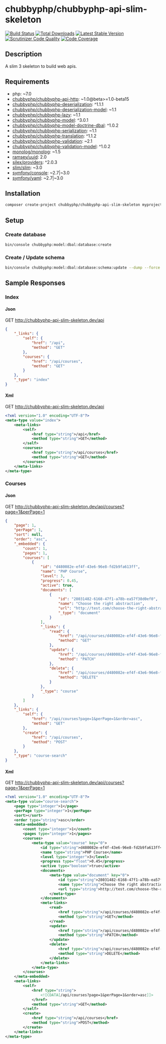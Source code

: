 # chubbyphp/chubbyphp-api-slim-skeleton

[![Build Status](https://api.travis-ci.org/chubbyphp/chubbyphp-api-slim-skeleton.png?branch=master)](https://travis-ci.org/chubbyphp/chubbyphp-api-slim-skeleton)
[![Total Downloads](https://poser.pugx.org/chubbyphp/chubbyphp-api-slim-skeleton/downloads.png)](https://packagist.org/packages/chubbyphp/chubbyphp-api-slim-skeleton)
[![Latest Stable Version](https://poser.pugx.org/chubbyphp/chubbyphp-api-slim-skeleton/v/stable.png)](https://packagist.org/packages/chubbyphp/chubbyphp-api-slim-skeleton)
[![Scrutinizer Code Quality](https://scrutinizer-ci.com/g/chubbyphp/chubbyphp-api-slim-skeleton/badges/quality-score.png?b=master)](https://scrutinizer-ci.com/g/chubbyphp/chubbyphp-api-slim-skeleton/?branch=master)
[![Code Coverage](https://scrutinizer-ci.com/g/chubbyphp/chubbyphp-api-slim-skeleton/badges/coverage.png?b=master)](https://scrutinizer-ci.com/g/chubbyphp/chubbyphp-api-slim-skeleton/?branch=master)

## Description

A slim 3 skeleton to build web apis.

## Requirements

 * php: ~7.0
 * [chubbyphp/chubbyphp-api-http][1]: ~1.0@beta>=1.0-beta15
 * [chubbyphp/chubbyphp-deserialization][2]: ^1.1.1
 * [chubbyphp/chubbyphp-deserialization-model][3]: ~1.1
 * [chubbyphp/chubbyphp-lazy][4]: ~1.1
 * [chubbyphp/chubbyphp-model][5]: ^3.0.1
 * [chubbyphp/chubbyphp-model-doctrine-dbal][6]: ^1.0.2
 * [chubbyphp/chubbyphp-serialization][7]: ~1.1
 * [chubbyphp/chubbyphp-translation][8]: ^1.1.2
 * [chubbyphp/chubbyphp-validation][9]: ~2.1
 * [chubbyphp/chubbyphp-validation-model][10]: ^1.0.2
 * [monolog/monolog][11]: ~1.5
 * [ramsey/uuid][12]: 2.0
 * [silex/providers][13]: ^2.0.3
 * [slim/slim][14]: ~3.0
 * [symfony/console][15]: ~2.7|~3.0
 * [symfony/yaml][16]: ~2.7|~3.0

## Installation

```sh
composer create-project chubbyphp/chubbyphp-api-slim-skeleton myproject dev-master --prefer-dist
```

## Setup

### Create database

```sh
bin/console chubbyphp:model:dbal:database:create
```

### Create / Update schema

```sh
bin/console chubbyphp:model:dbal:database:schema:update --dump --force
```

## Sample Responses

### Index

#### Json

GET http://chubbyphp-api-slim-skeleton.dev/api

```json
{
    "_links": {
        "self": {
            "href": "/api",
            "method": "GET"
        },
        "courses": {
            "href": "/api/courses",
            "method": "GET"
        }
    },
    "_type": "index"
}
```

#### Xml

GET http://chubbyphp-api-slim-skeleton.dev/api

```xml
<?xml version="1.0" encoding="UTF-8"?>
<meta-type value="index">
    <meta-links>
        <self>
            <href type="string">/api</href>
            <method type="string">GET</method>
        </self>
        <courses>
            <href type="string">/api/courses</href>
            <method type="string">GET</method>
        </courses>
    </meta-links>
</meta-type>
```

### Courses

#### Json

GET http://chubbyphp-api-slim-skeleton.dev/api/courses?page=1&perPage=1

```json
{
    "page": 1,
    "perPage": 1,
    "sort": null,
    "order": "asc",
    "_embedded": {
        "count": 1,
        "pages": 1,
        "courses": [
            {
                "id": "d480082e-ef4f-43e6-96e8-fd2b9fa613ff",
                "name": "PHP Course",
                "level": 3,
                "progress": 0.45,
                "active": true,
                "documents": [
                    {
                        "id": "28031482-6168-47f1-a78b-ea57f38d0ef0",
                        "name": "Choose the right abstraction",
                        "url": "http://test.com/choose-the-right-abstractions.pdf",
                        "_type": "document"
                    }
                ],
                "_links": {
                    "read": {
                        "href": "/api/courses/d480082e-ef4f-43e6-96e8-fd2b9fa613ff",
                        "method": "GET"
                    },
                    "update": {
                        "href": "/api/courses/d480082e-ef4f-43e6-96e8-fd2b9fa613ff",
                        "method": "PATCH"
                    },
                    "delete": {
                        "href": "/api/courses/d480082e-ef4f-43e6-96e8-fd2b9fa613ff",
                        "method": "DELETE"
                    }
                },
                "_type": "course"
            }
        ]
    },
    "_links": {
        "self": {
            "href": "/api/courses?page=1&perPage=1&order=asc",
            "method": "GET"
        },
        "create": {
            "href": "/api/courses",
            "method": "POST"
        }
    },
    "_type": "course-search"
}
```

#### Xml

GET http://chubbyphp-api-slim-skeleton.dev/api/courses?page=1&perPage=1

```xml
<?xml version="1.0" encoding="UTF-8"?>
<meta-type value="course-search">
    <page type="integer">1</page>
    <perPage type="integer">1</perPage>
    <sort></sort>
    <order type="string">asc</order>
    <meta-embedded>
        <count type="integer">1</count>
        <pages type="integer">1</pages>
        <courses>
            <meta-type value="course" key="0">
                <id type="string">d480082e-ef4f-43e6-96e8-fd2b9fa613ff</id>
                <name type="string">PHP Course</name>
                <level type="integer">3</level>
                <progress type="float">0.45</progress>
                <active type="boolean">true</active>
                <documents>
                    <meta-type value="document" key="0">
                        <id type="string">28031482-6168-47f1-a78b-ea57f38d0ef0</id>
                        <name type="string">Choose the right abstraction</name>
                        <url type="string">http://test.com/choose-the-right-abstractions.pdf</url>
                    </meta-type>
                </documents>
                <meta-links>
                    <read>
                        <href type="string">/api/courses/d480082e-ef4f-43e6-96e8-fd2b9fa613ff</href>
                        <method type="string">GET</method>
                    </read>
                    <update>
                        <href type="string">/api/courses/d480082e-ef4f-43e6-96e8-fd2b9fa613ff</href>
                        <method type="string">PATCH</method>
                    </update>
                    <delete>
                        <href type="string">/api/courses/d480082e-ef4f-43e6-96e8-fd2b9fa613ff</href>
                        <method type="string">DELETE</method>
                    </delete>
                </meta-links>
            </meta-type>
        </courses>
    </meta-embedded>
    <meta-links>
        <self>
            <href type="string">
                <![CDATA[/api/courses?page=1&perPage=1&order=asc]]>
            </href>
            <method type="string">GET</method>
        </self>
        <create>
            <href type="string">/api/courses</href>
            <method type="string">POST</method>
        </create>
    </meta-links>
</meta-type>
```

[1]: https://github.com/chubbyphp/chubbyphp-api-http
[2]: https://github.com/chubbyphp/chubbyphp-deserialization
[3]: https://github.com/chubbyphp/chubbyphp-deserialization-model
[4]: https://github.com/chubbyphp/chubbyphp-lazy
[5]: https://github.com/chubbyphp/chubbyphp-model
[6]: https://github.com/chubbyphp/chubbyphp-model-doctrine-dbal
[7]: https://github.com/chubbyphp/chubbyphp-serialization
[8]: https://github.com/chubbyphp/chubbyphp-translation
[9]: https://github.com/chubbyphp/chubbyphp-validation
[10]: https://github.com/chubbyphp/chubbyphp-validation-model
[11]: https://github.com/Seldaek/monolog
[12]: https://github.com/ramsey/uuid
[13]: https://github.com/silexphp/Silex-Providers
[14]: https://github.com/slimphp/Slim
[15]: https://github.com/symfony/console
[16]: https://github.com/symfony/yaml
